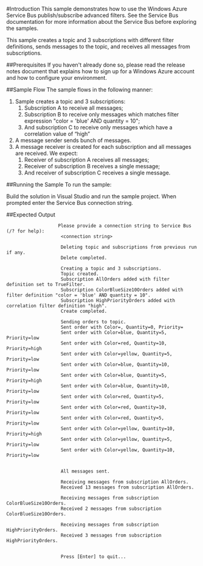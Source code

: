 #Introduction
This sample demonstrates how to use the Windows Azure Service Bus publish/subscribe advanced filters. See the Service Bus documentation for more information about the Service Bus before exploring the samples.

This sample creates a topic and 3 subscriptions with different filter definitions, sends messages to the topic, and receives all messages from subscriptions.

##Prerequisites
If you haven't already done so, please read the release notes document that explains how to sign up for a Windows Azure account and how to configure your environment.

 

##Sample Flow
The sample flows in the following manner:

1. Sample creates a topic and 3 subscriptions:
    1. Subscription A to receive all messages;
    2. Subscription B to receive only messages which matches filter
expression "color = 'blue' AND quantity = 10";
    3. And subscription C to receive only messages which have a
correlation value of “high”
2. A message sender sends bunch of messages.
3. A message receiver is created for each subscription and all
messages are received. We expect:
    1. Receiver of subscription A receives all messages;
    2. Receiver of subscription B receives a single message;
    3. And receiver of subscription C receives a single message.

##Running the Sample
To run the sample:

 

Build the solution in Visual Studio and run the sample project.
When prompted enter the Service Bus connection string.

##Expected Output

                       Please provide a connection string to Service Bus (/? for help): 
                        <connection string>
                         
                        Deleting topic and subscriptions from previous run if any.
                        Delete completed.

                        Creating a topic and 3 subscriptions.
                        Topic created.
                        Subscription AllOrders added with filter definition set to TrueFilter.
                        Subscription ColorBlueSize10Orders added with filter definition "color = 'blue' AND quantity = 10".
                        Subscription HighPriorityOrders added with correlation filter definition "high".
                        Create completed.

                        Sending orders to topic.
                        Sent order with Color=, Quantity=0, Priority=
                        Sent order with Color=blue, Quantity=5, Priority=low
                        Sent order with Color=red, Quantity=10, Priority=high
                        Sent order with Color=yellow, Quantity=5, Priority=low
                        Sent order with Color=blue, Quantity=10, Priority=low
                        Sent order with Color=blue, Quantity=5, Priority=high
                        Sent order with Color=blue, Quantity=10, Priority=low
                        Sent order with Color=red, Quantity=5, Priority=low
                        Sent order with Color=red, Quantity=10, Priority=low
                        Sent order with Color=red, Quantity=5, Priority=low
                        Sent order with Color=yellow, Quantity=10, Priority=high
                        Sent order with Color=yellow, Quantity=5, Priority=low
                        Sent order with Color=yellow, Quantity=10, Priority=low


                        All messages sent.

                        Receiving messages from subscription AllOrders.
                        Received 13 messages from subscription AllOrders.

                        Receiving messages from subscription ColorBlueSize10Orders.
                        Received 2 messages from subscription ColorBlueSize10Orders.

                        Receiving messages from subscription HighPriorityOrders.
                        Received 3 messages from subscription HighPriorityOrders.


                        Press [Enter] to quit...